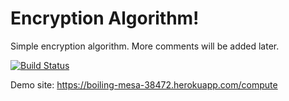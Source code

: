 # Encryption Algorithm!

Simple encryption algorithm. More comments will be added later.

[![Build Status](https://travis-ci.com/ibahadiraltun/Bil481-Task1.svg?branch=master)](https://travis-ci.com/ibahadiraltun/Bil481-Task1)

Demo site: https://boiling-mesa-38472.herokuapp.com/compute
